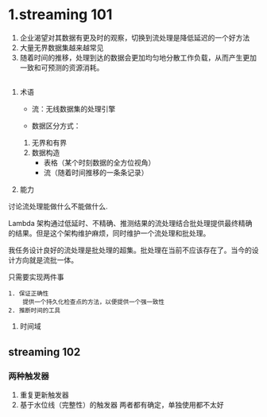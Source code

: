 # 1.streaming 101
1. 企业渴望对其数据有更及时的观察，切换到流处理是降低延迟的一个好方法
2. 大量无界数据集越来越常见
3. 随着时间的推移，处理到达的数据会更加均匀地分散工作负载，从而产生更加一致和可预测的资源消耗。

## 
1. 术语
	- 流：无线数据集的处理引擎

	- 数据区分方式：
	1. 无界和有界
	2. 数据构造
		- 表格（某个时刻数据的全方位视角）
		- 流（随着时间推移的一条条记录）

2. 能力
   
讨论流处理能做什么不能做什么.

Lambda 架构通过低延时、不精确、推测结果的流处理结合批处理提供最终精确的结果。但是这个架构维护麻烦，同时维护一个流处理和批处理。

我任务设计良好的流处理是批处理的超集。批处理在当前不应该存在了。当今的设计方向就是流批一体。

只需要实现两件事

	1. 保证正确性
		提供一个持久化检查点的方法，以便提供一个强一致性
	2. 推断时间的工具



1. 时间域


## streaming 102
### 两种触发器
1. 重复更新触发器
2. 基于水位线（完整性）的触发器
两者都有确定，单独使用都不太好